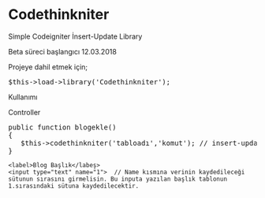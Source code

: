 # Codethinkniter
Simple Codeigniter İnsert-Update Library

Beta süreci başlangıcı 12.03.2018



Projeye dahil etmek için;
<pre>$this->load->library('Codethinkniter'); </pre>


Kullanımı

Controller
<pre>
public function blogekle()
{
   $this->codethinkniter('tabloadı','komut'); // insert-update
}
</pre>

```
<label>Blog Başlık</labeş>
<input type="text" name="1">  // Name kısmına verinin kaydedileceği sütunun sırasını girmelisin. Bu inputa yazılan başlık tablonun 1.sırasındaki sütuna kaydedilecektir.
```
 
